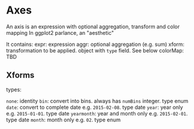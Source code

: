 # Axes

An axis is an expression with optional aggregation, transform and color mapping
In ggplot2 parlance, an "aesthetic"

It contains:
 expr: expression
 aggr: optional aggregation (e.g. sum)
 xform: transformation to be applied. object with `type` field. See below
 colorMap: TBD


## Xforms

types: 

`none`: identity
`bin`: convert into bins. always has `numBins` integer. type enum
`date`: convert to complete date e.g. `2015-02-08`. type date
`year`: year only e.g. `2015-01-01`. type date
`yearmonth`: year and month only e.g. `2015-02-01`. type date
`month`: month only e.g. `02`. type enum